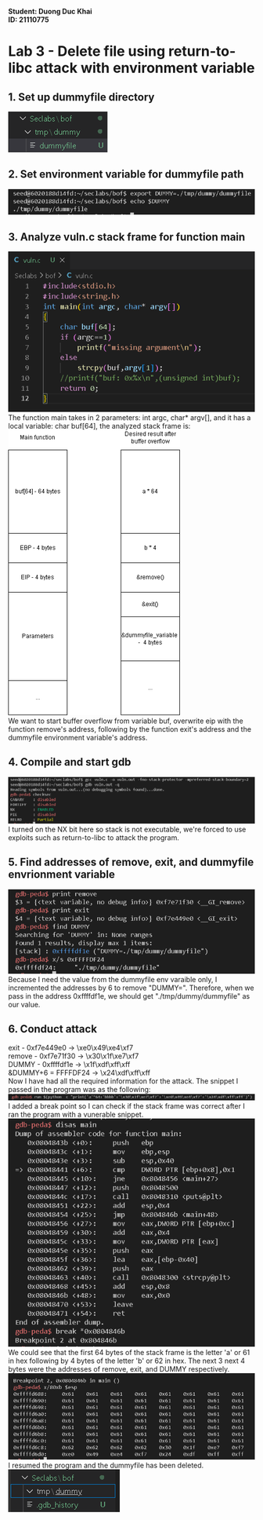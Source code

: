 **Student: Duong Duc Khai** <br>
**ID: 21110775**

# Lab 3 - Delete file using return-to-libc attack with environment variable

<h2>1. Set up dummyfile directory</h2>
<img src='./images/1.png'>
<h2>2. Set environment variable for dummyfile path</h2>
<img src='./images/2.png'>
<br>
<h2>3. Analyze vuln.c stack frame for function main</h2>
<img src='./images/3.png'>
<br>
The function main takes in 2 parameters: int argc, char* argv[], and it has a local variable: char buf[64], the analyzed stack frame is: <br>
<img src='./images/4.png'>
<br>
We want to start buffer overflow from variable buf, overwrite eip with the function remove's address, following by the function exit's address and the dummyfile environment variable's address. <br>
<h2>4. Compile and start gdb</h2>
<img src='./images/5.png'>
I turned on the NX bit here so stack is not executable, we're forced to use exploits such as return-to-libc to attack the program.
<h2>5. Find addresses of remove, exit, and dummyfile envrionment variable</h2>
<img src='./images/6.png'>
Because I need the value from the dummyfile env varaible only, I incremented the addresses by 6 to remove "DUMMY=". Therefore, when we pass in the address 0xffffdf1e, we should get "./tmp/dummy/dummyfile" as our value. <br>
<h2>6. Conduct attack</h2>
exit - 0xf7e449e0 -> \xe0\x49\xe4\xf7 <br>
remove - 0xf7e71f30 -> \x30\x1f\xe7\xf7 <br>
DUMMY - 0xffffdf1e ->  \x1f\xdf\xff\xff <br>
&DUMMY+6 = FFFFDF24 -> \x24\xdf\xff\xff <br>
Now I have had all the required information for the attack. The snippet I passed in the program was as the following:
<img src='./images/8.png'>
I added a break point so I can check if the stack frame was correct after I ran the program with a vunerable snippet.
<img src='./images/7.png'>
We could see that the first 64 bytes of the stack frame is the letter 'a' or 61 in hex following by 4 bytes of the letter 'b' or 62 in hex. The next 3 next 4 bytes were the addresses of remove, exit, and DUMMY respectively.
<img src='./images/9.png'>
I resumed the program and the dummyfile has been deleted. <br>
<img src='./images/10.png'>





